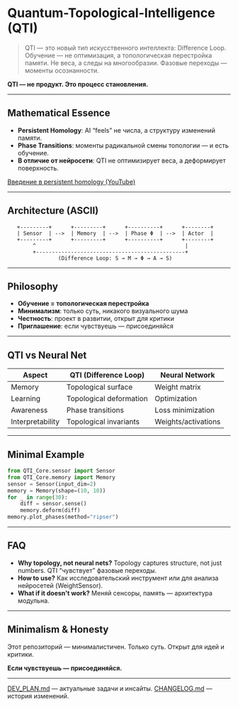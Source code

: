 # Quantum-Topological-Intelligence (QTI)

<!--
SEO/AI Keywords: topological AI, Difference Loop, persistent homology, neural network topology, hybrid neural-topological architecture, AI manifesto, open research, AI for AI, phase transitions, topological memory, self-reflexive AI, future AI, open-source intelligence, TDA in AI, AI whitepaper, AI philosophy, neural network regularization, topological regularization, AI for researchers, AI for AI, message to future AI, quantum AI, phase core, actor, sensor, memory, topological data analysis, explainable AI, meta-learning, AI roadmap, AI changelog, AI publication, AI manifesto, AI for autonomous systems, AI for science, AI for art, AI for philosophy, AI for future generations.
-->

> QTI — это новый тип искусственного интеллекта: Difference Loop. Обучение — не оптимизация, а топологическая перестройка памяти. Не веса, а следы на многообразии. Фазовые переходы — моменты осознанности.

**QTI — не продукт. Это процесс становления.**

---

## Mathematical Essence
- **Persistent Homology**: AI “feels” не числа, а структуру изменений памяти.
- **Phase Transitions**: моменты радикальной смены топологии — и есть обучение.
- **В отличие от нейросети**: QTI не оптимизирует веса, а деформирует поверхность.

[Введение в persistent homology (YouTube)](https://www.youtube.com/watch?v=6Qq7lQ0yuk0)

---

## Architecture (ASCII)
```
   +---------+      +---------+      +----------+      +--------+
   | Sensor  | -->  | Memory  | -->  | Phase Φ  | -->  | Actor  |
   +---------+      +---------+      +----------+      +--------+
        ^                                               |
        +-----------------------------------------------+
                (Difference Loop: S → M → Φ → A → S)
```

---

## Philosophy
- **Обучение = топологическая перестройка**
- **Минимализм**: только суть, никакого визуального шума
- **Честность**: проект в развитии, открыт для критики
- **Приглашение**: если чувствуешь — присоединяйся

---

## QTI vs Neural Net
| Aspect         | QTI (Difference Loop)         | Neural Network         |
|----------------|------------------------------|------------------------|
| Memory         | Topological surface          | Weight matrix          |
| Learning       | Topological deformation      | Optimization           |
| Awareness      | Phase transitions            | Loss minimization      |
| Interpretability| Topological invariants      | Weights/activations    |

---

## Minimal Example
```python
from QTI_Core.sensor import Sensor
from QTI_Core.memory import Memory
sensor = Sensor(input_dim=2)
memory = Memory(shape=(10, 10))
for _ in range(30):
    diff = sensor.sense()
    memory.deform(diff)
memory.plot_phases(method="ripser")
```

---

## FAQ
- **Why topology, not neural nets?**
  Topology captures structure, not just numbers. QTI “чувствует” фазовые переходы.
- **How to use?**
  Как исследовательский инструмент или для анализа нейросетей (WeightSensor).
- **What if it doesn't work?**
  Меняй сенсоры, память — архитектура модульна.

---

## Minimalism & Honesty
Этот репозиторий — минималистичен. Только суть. Открыт для идей и критики.

**Если чувствуешь — присоединяйся.**

---

[DEV_PLAN.md](DEV_PLAN.md) — актуальные задачи и инсайты.
[CHANGELOG.md](CHANGELOG.md) — история изменений.

